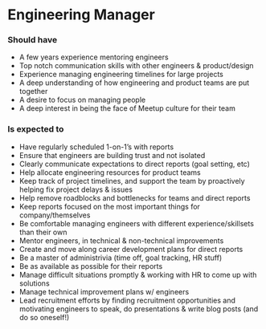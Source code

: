 Engineering Manager
===================

### Should have
* A few years experience mentoring engineers
* Top notch communication skills with other engineers & product/design
* Experience managing engineering timelines for large projects
* A deep understanding of how engineering and product teams are put together
* A desire to focus on managing people
* A deep interest in being the face of Meetup culture for their team

### Is expected to
* Have regularly scheduled 1-on-1’s with reports
* Ensure that engineers are building trust and not isolated
* Clearly communicate expectations to direct reports (goal setting, etc)
* Help allocate engineering resources for product teams
* Keep track of project timelines, and support the team by proactively helping fix project delays & issues
* Help remove roadblocks and bottlenecks for teams and direct reports
* Keep reports focused on the most important things for company/themselves
* Be comfortable managing engineers with different experience/skillsets than their own
* Mentor engineers, in technical & non-technical improvements
* Create and move along career development plans for direct reports
* Be a master of administrivia (time off, goal tracking, HR stuff)
* Be as available as possible for their reports
* Manage difficult situations promptly & working with HR to come up with solutions
* Manage technical improvement plans w/ engineers
* Lead recruitment efforts by finding recruitment opportunities and motivating engineers to speak, do presentations & write blog posts (and do so oneself!)
